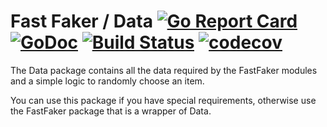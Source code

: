# Fast Faker / Data  [![Go Report Card](https://goreportcard.com/badge/github.com/bgadrian/fastfaker)](https://goreportcard.com/report/github.com/bgadrian/fastfaker) [![GoDoc](https://godoc.org/github.com/bgadrian/fastfaker?status.svg)](https://godoc.org/github.com/bgadrian/fastfaker/data) [![Build Status](https://travis-ci.com/bgadrian/fastfaker.svg?branch=master)](https://travis-ci.com/bgadrian/fastfaker) [![codecov](https://codecov.io/gh/bgadrian/fastfaker/branch/master/graph/badge.svg)](https://codecov.io/gh/bgadrian/fastfaker)

The Data package contains all the data required by the FastFaker modules and a simple logic to randomly choose an item.

You can use this package if you have special requirements, otherwise use the FastFaker package that is a wrapper of Data.

